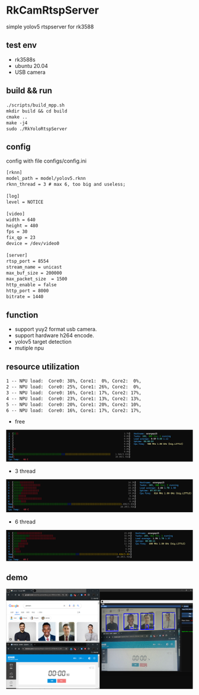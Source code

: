 # RkCamRtspServer
simple yolov5 rtspserver for rk3588

## test env
- rk3588s
- ubuntu 20.04
- USB camera

## build && run
```
./scripts/build_mpp.sh
mkdir build && cd build
cmake ..
make -j4
sudo ./RkYoloRtspServer
```

## config
config with file configs/config.ini
```
[rknn]
model_path = model/yolov5.rknn
rknn_thread = 3 # max 6, too big and useless;

[log]
level = NOTICE

[video]
width = 640
height = 480
fps = 30
fix_qp = 23     
device = /dev/video0

[server]
rtsp_port = 8554
stream_name = unicast
max_buf_size = 200000
max_packet_size  = 1500
http_enable = false
http_port = 8000
bitrate = 1440
```

## function
- support yuy2 format usb camera.
- support hardware h264 encode.
- yolov5 target detection
- mutiple npu

## resource utilization

```
1 -- NPU load:  Core0: 38%, Core1:  0%, Core2:  0%,
2 -- NPU load:  Core0: 25%, Core1: 26%, Core2:  0%,
3 -- NPU load:  Core0: 16%, Core1: 17%, Core2: 17%,
4 -- NPU load:  Core0: 23%, Core1: 13%, Core2: 13%,
5 -- NPU load:  Core0: 20%, Core1: 20%, Core2: 10%,
6 -- NPU load:  Core0: 16%, Core1: 17%, Core2: 17%,
```
- free

![](pic/free.png)

- 3 thread

![](pic/3_thread.png)

- 6 thread

![](pic/6_thread.png)

## demo

![](pic/demo.png)